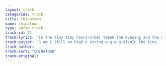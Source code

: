 ```yaml
---
layout: track
categories: track
title: Chinatown
name: chinatown
type: ahfow_track
track-id: 71
track-lyrics: "in the tiny tiny hours\n(be) tween the evening and the day\nwe have placed our final bets\nwe have come out to play\nfancy drinks a lucky toasts\ni like this time the most\n\nyou're out all night\nchasin' girlies\nyou're late to work\nand you go home earlies\n\nlookin' lost in chinatown\nwhy are we hidin' from our friends\nrushing 'round in taxi cabs\nis it time to make amends\nyou'll get yours and i'll get mine\nyou can't be lucky all the time\n\nyou're out all night\nchasin' girlies\nyou're late to work\nand you go home earlies"
track-guitar: "G Am C (fill on high e string e-g-e-g-e)\nIn the tiny...\n\nDsus2 D  Cmaj7 C G x2\nFancy drinks and...\n\n(bass walkdown g-f#-e)\nEm C F G\nYou're out all night...\nEm C F D7\nYou're late to work...\n\nThe second part is played with barre chords starting at the 7th fret for the Em, and finishing around the 10th fret for the G and D\n(provided by Dan McGovern - February 2003)\n\nG C F  then  e-0-3-0-3-0-3\nchange: F C G\n\n(provided by J Guyer)"
track-author: 
track-sort: "CHINATOWN"
track-original: 
---
```

